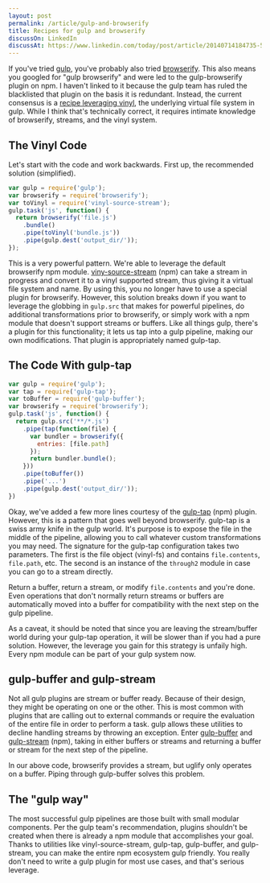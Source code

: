 ```yaml
---
layout: post
permalink: /article/gulp-and-browserify
title: Recipes for gulp and browserify
discussOn: LinkedIn
discussAt: https://www.linkedin.com/today/post/article/20140714184735-5276101-recipes-for-gulp-and-browserify
---
```


If you've tried [gulp](http://gulpjs.com/), you've probably also tried [browserify](http://browserify.org/). This also means you googled for "gulp browserify" and were led to the gulp-browserify plugin on npm. I haven't linked to it because the gulp team has ruled the blacklisted that plugin on the basis it is redundant. Instead, the current consensus is a [recipe leveraging vinyl](https://github.com/gulpjs/gulp/issues/369), the underlying virtual file system in gulp. While I think that's technically correct, it requires intimate knowledge of browserify, streams, and the vinyl system.

## The Vinyl Code
Let's start with the code and work backwards. First up, the recommended solution (simplified).

```js
var gulp = require('gulp');
var browserify = require('browserify');
var toVinyl = require('vinyl-source-stream');
gulp.task('js', function() {
  return browserify('file.js')
    .bundle()
    .pipe(toVinyl('bundle.js'))
    .pipe(gulp.dest('output_dir/'));
});
```

This is a very powerful pattern. We're able to leverage the default browserify npm module. [viny-source-stream](https://www.npmjs.org/package/vinyl-source-stream) (npm) can take a stream in progress and convert it to a vinyl supported stream, thus giving it a virtual file system and name. By using this, you no longer have to use a special plugin for browserify. However, this solution breaks down if you want to leverage the globbing in `gulp.src` that makes for powerful pipelines, do additional transformations prior to browserify, or simply work with a npm module that doesn't support streams or buffers. Like all things gulp, there's a plugin for this functionality; it lets us tap into a gulp pipeline, making our own modifications. That plugin is appropriately named gulp-tap.

## The Code With gulp-tap
```js
var gulp = require('gulp');
var tap = require('gulp-tap');
var toBuffer = require('gulp-buffer');
var browserify = require('browserify');
gulp.task('js', function() {
  return gulp.src('**/*.js')
    .pipe(tap(function(file) {
      var bundler = browserify({
        entries: [file.path]
      });
      return bundler.bundle();
    }))
    .pipe(toBuffer())
    .pipe('...')
    .pipe(gulp.dest('output_dir/'));
})
```

Okay, we've added a few more lines courtesy of the [gulp-tap](https://www.npmjs.org/package/gulp-tap) (npm) plugin. However, this is a pattern that goes well beyond browserify. gulp-tap is a swiss army knife in the gulp world. It's purpose is to expose the file in the middle of the pipeline, allowing you to call whatever custom transformations you may need. The signature for the gulp-tap configuration takes two parameters. The first is the file object (vinyl-fs) and contains `file.contents`, `file.path`, etc. The second is an instance of the `through2` module in case you can go to a stream directly.

Return a buffer, return a stream, or modify `file.contents` and you're done. Even operations that don't normally return streams or buffers are automatically moved into a buffer for compatibility with the next step on the gulp pipeline.

As a caveat, it should be noted that since you are leaving the stream/buffer world during your gulp-tap operation, it will be slower than if you had a pure solution. However, the leverage you gain for this strategy is unfaily high. Every npm module can be part of your gulp system now.

## gulp-buffer and gulp-stream
Not all gulp plugins are stream or buffer ready. Because of their design, they might be operating on one or the other. This is most common with plugins that are calling out to external commands or require the evaluation of the entire file in order to perform a task. gulp allows these utilities to decline handling streams by throwing an exception. Enter [gulp-buffer](https://www.npmjs.org/package/gulp-buffer) and [gulp-stream](https://www.npmjs.org/package/gulp-stream) (npm), taking in either buffers or streams and returning a buffer or stream for the next step of the pipeline.

In our above code, browserify provides a stream, but uglify only operates on a buffer. Piping through gulp-buffer solves this problem.

## The "gulp way"
The most successful gulp pipelines are those built with small modular components. Per the gulp team's recommendation, plugins shouldn't be created when there is already a npm module that accomplishes your goal. Thanks to utilities like vinyl-source-stream, gulp-tap, gulp-buffer, and gulp-stream, you can make the entire npm ecosystem gulp friendly. You really don't need to write a gulp plugin for most use cases, and that's serious leverage.
